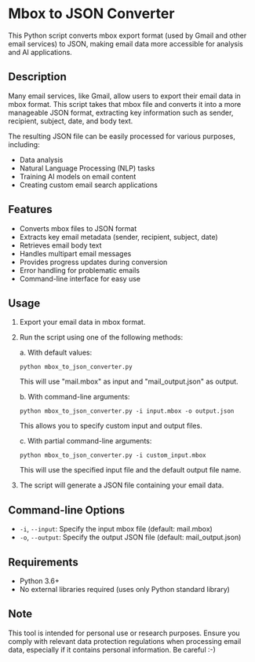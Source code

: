 # Mbox to JSON Converter

This Python script converts mbox export format (used by Gmail and other email services) to JSON, making email data more accessible for analysis and AI applications.

## Description

Many email services, like Gmail, allow users to export their email data in mbox format. This script takes that mbox file and converts it into a more manageable JSON format, extracting key information such as sender, recipient, subject, date, and body text.

The resulting JSON file can be easily processed for various purposes, including:
* Data analysis
* Natural Language Processing (NLP) tasks
* Training AI models on email content
* Creating custom email search applications

## Features

* Converts mbox files to JSON format
* Extracts key email metadata (sender, recipient, subject, date)
* Retrieves email body text
* Handles multipart email messages
* Provides progress updates during conversion
* Error handling for problematic emails
* Command-line interface for easy use

## Usage

1. Export your email data in mbox format.
2. Run the script using one of the following methods:

   a. With default values:
      ```
      python mbox_to_json_converter.py
      ```
      This will use "mail.mbox" as input and "mail_output.json" as output.

   b. With command-line arguments:
      ```
      python mbox_to_json_converter.py -i input.mbox -o output.json
      ```
      This allows you to specify custom input and output files.

   c. With partial command-line arguments:
      ```
      python mbox_to_json_converter.py -i custom_input.mbox
      ```
      This will use the specified input file and the default output file name.

3. The script will generate a JSON file containing your email data.

## Command-line Options

- `-i`, `--input`: Specify the input mbox file (default: mail.mbox)
- `-o`, `--output`: Specify the output JSON file (default: mail_output.json)

## Requirements

* Python 3.6+
* No external libraries required (uses only Python standard library)

## Note

This tool is intended for personal use or research purposes. Ensure you comply with relevant data protection regulations when processing email data, especially if it contains personal information. Be careful :-)

